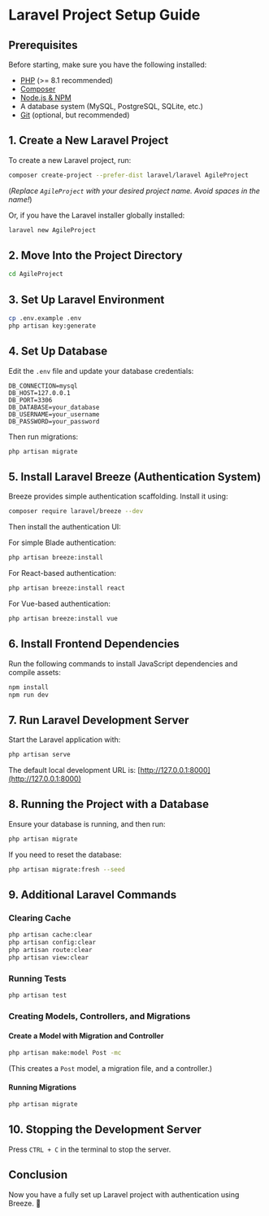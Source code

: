 # Laravel Project Setup Guide

## Prerequisites
Before starting, make sure you have the following installed:

- [PHP](https://www.php.net/downloads.php) (>= 8.1 recommended)
- [Composer](https://getcomposer.org/download/)
- [Node.js & NPM](https://nodejs.org/)
- A database system (MySQL, PostgreSQL, SQLite, etc.)
- [Git](https://git-scm.com/downloads) (optional, but recommended)

## 1. Create a New Laravel Project
To create a new Laravel project, run:

```sh
composer create-project --prefer-dist laravel/laravel AgileProject
```
(*Replace `AgileProject` with your desired project name. Avoid spaces in the name!*)

Or, if you have the Laravel installer globally installed:

```sh
laravel new AgileProject
```

## 2. Move Into the Project Directory
```sh
cd AgileProject
```

## 3. Set Up Laravel Environment
```sh
cp .env.example .env
php artisan key:generate
```

## 4. Set Up Database
Edit the `.env` file and update your database credentials:

```env
DB_CONNECTION=mysql
DB_HOST=127.0.0.1
DB_PORT=3306
DB_DATABASE=your_database
DB_USERNAME=your_username
DB_PASSWORD=your_password
```

Then run migrations:

```sh
php artisan migrate
```

## 5. Install Laravel Breeze (Authentication System)
Breeze provides simple authentication scaffolding. Install it using:

```sh
composer require laravel/breeze --dev
```

Then install the authentication UI:

For simple Blade authentication:
```sh
php artisan breeze:install
```

For React-based authentication:
```sh
php artisan breeze:install react
```

For Vue-based authentication:
```sh
php artisan breeze:install vue
```

## 6. Install Frontend Dependencies
Run the following commands to install JavaScript dependencies and compile assets:

```sh
npm install
npm run dev
```

## 7. Run Laravel Development Server
Start the Laravel application with:

```sh
php artisan serve
```

The default local development URL is: [http://127.0.0.1:8000](http://127.0.0.1:8000)

## 8. Running the Project with a Database
Ensure your database is running, and then run:

```sh
php artisan migrate
```

If you need to reset the database:
```sh
php artisan migrate:fresh --seed
```

## 9. Additional Laravel Commands
### Clearing Cache
```sh
php artisan cache:clear
php artisan config:clear
php artisan route:clear
php artisan view:clear
```

### Running Tests
```sh
php artisan test
```

### Creating Models, Controllers, and Migrations
#### Create a Model with Migration and Controller
```sh
php artisan make:model Post -mc
```
(This creates a `Post` model, a migration file, and a controller.)

#### Running Migrations
```sh
php artisan migrate
```

## 10. Stopping the Development Server
Press `CTRL + C` in the terminal to stop the server.

## Conclusion
Now you have a fully set up Laravel project with authentication using Breeze. 🎉